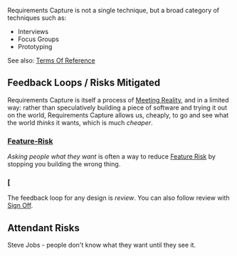 
Requirements Capture is not a single technique, but a broad category of techniques such as:

- Interviews
- Focus Groups 
- Prototyping


See also: [Terms Of Reference](Terms-Of-Reference)

## Feedback Loops / Risks Mitigated

Requirements Capture is itself a process of [Meeting Reality](), and in a limited way:  rather than speculatively building a piece of software and trying it out on the world, Requirements Capture allows us, cheaply, to go and see what the world _thinks_ it wants, which is much _cheaper_.

### [Feature-Risk](Feature-Risk)

_Asking people what they want_ is often a way to reduce [Feature Risk](Feature-Risk) by stopping you building the wrong thing.

### [


The feedback loop for any design is _review_.  You can also follow review with [Sign Off](Sign-Off).




## Attendant Risks

Steve Jobs - people don't know what they want until they see it.

